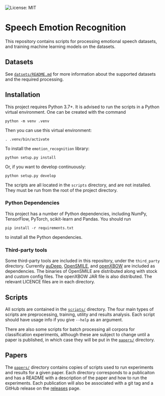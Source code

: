 ![License: MIT](https://img.shields.io/github/license/Broad-Ai-Lab/emotion)

# Speech Emotion Recognition
This repository contains scripts for processing emotional speech
datasets, and training machine learning models on the datasets.

## Datasets
See [`datsets/README.md`](datasets/README.md) for more information about
the supported datasets and the required processing.

## Installation
This project requires Python 3.7+. It is advised to run the scripts in a
Python virtual environment. One can be created with the command
```
python -m venv .venv
```
Then you can use this virtual environment:
```
. .venv/bin/activate
```
To install the `emotion_recognition` library:
```
python setup.py install
```
Or, if you want to develop continuously:
```
python setup.py develop
```

The scripts are all located in the `scripts` directory, and are not
installed. They must be run from the root of the project directory.

### Python Dependencies
This project has a number of Python dependencies, including NumPy,
TensorFlow, PyTorch, scikit-learn and Pandas. You should run
```
pip install -r requirements.txt
```
to install all the Python dependencies.

### Third-party tools
Some third-party tools are included in this repository, under the
`third_party` directory. Currently
[auDeep](https://github.com/auDeep/auDeep),
[OpenSMILE](https://www.audeering.com/opensmile/), and
[openXBOW](https://github.com/openXBOW/openXBOW) are included as
dependencies. The binaries of OpenSMILE are distributed along with stock
and custom config files. The openXBOW JAR file is also distributed. The
relevant LICENCE files are in each directory.

## Scripts
All scripts are contained in the [`scripts/`](scripts/) directory. The
four main types of scripts are preprocessing, training, utility and
results analysis. Each script should have usage info if you give
`--help` as an argument.

There are also some scripts for batch processing all corpora for
classification experiments, although these are subject to change until
a paper is published, in which case they will be put in the
[`papers/`](papers/) directory.

## Papers
The [`papers/`](papers/) directory contains copies of scripts used to
run experiments and results for a given paper. Each directory
corresponds to a publicaiton and has a README with a description of the
paper and how to run the experiments. Each publication will also be
associated with a git tag and a GitHub release on the
[releases](https://github.com/Broad-AI-Lab/emotion/releases) page.
